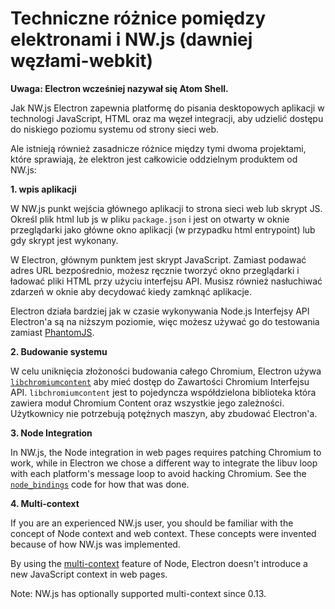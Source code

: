 # Techniczne różnice pomiędzy elektronami i NW.js (dawniej węzłami-webkit)

**Uwaga: Electron wcześniej nazywał się Atom Shell.**

Jak NW.js Electron zapewnia platformę do pisania desktopowych aplikacji w technologi JavaScript, HTML oraz ma węzeł integracji, aby udzielić dostępu do niskiego poziomu systemu od strony sieci web.

Ale istnieją również zasadnicze różnice między tymi dwoma projektami, które sprawiają, że elektron jest całkowicie oddzielnym produktem od NW.js:

**1. wpis aplikacji**

W NW.js punkt wejścia głównego aplikacji to strona sieci web lub skrypt JS. Określ plik html lub js w pliku `package.json` i jest on otwarty w oknie przeglądarki jako główne okno aplikacji (w przypadku html entrypoint) lub gdy skrypt jest wykonany.

W Electron, głównym punktem jest skrypt JavaScript. Zamiast podawać adres URL bezpośrednio, możesz ręcznie tworzyć okno przeglądarki i ładować pliki HTML przy użyciu interfejsu API. Musisz również nasłuchiwać zdarzeń w oknie aby decydować kiedy zamknąć aplikacje.

Electron działa bardziej jak w czasie wykonywania Node.js Interfejsy API Electron'a są na niższym poziomie, więc możesz używać go do testowania zamiast [PhantomJS](http://phantomjs.org/).

**2. Budowanie systemu**

W celu uniknięcia złożoności budowania całego Chromium, Electron używa [`libchromiumcontent`](https://github.com/electron/libchromiumcontent) aby mieć dostęp do Zawartości Chromium Interfejsu API. `libchromiumcontent` jest to pojedyncza współdzielona biblioteka która zawiera moduł Chromium Content oraz wszystkie jego zależności. Użytkownicy nie potrzebują potężnych maszyn, aby zbudować Electron'a.

**3. Node Integration**

In NW.js, the Node integration in web pages requires patching Chromium to work, while in Electron we chose a different way to integrate the libuv loop with each platform's message loop to avoid hacking Chromium. See the [`node_bindings`](https://github.com/electron/electron/tree/master/atom/common) code for how that was done.

**4. Multi-context**

If you are an experienced NW.js user, you should be familiar with the concept of Node context and web context. These concepts were invented because of how NW.js was implemented.

By using the [multi-context](https://github.com/nodejs/node-v0.x-archive/commit/756b622) feature of Node, Electron doesn't introduce a new JavaScript context in web pages.

Note: NW.js has optionally supported multi-context since 0.13.